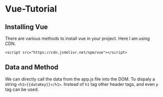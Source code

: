 # Vue-Tutorial

## Installing Vue
There are various methods to install vue in your project. Here I am using CDN.

`<script src="https://cdn.jsdelivr.net/npm/vue"></script>`

## Data and Method
We can directly call the data from the app.js file into the DOM.
To dispaly a string `<h1>{{dataKey}}</h1>`.
Instead of `h1` tag other header tags, and even `p` tag can be used.
